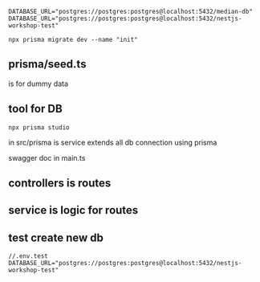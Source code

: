 ```
DATABASE_URL="postgres://postgres:postgres@localhost:5432/median-db"
DATABASE_URL="postgres://postgres:postgres@localhost:5432/nestjs-workshop-test"

npx prisma migrate dev --name "init"
```

## prisma/seed.ts

is for dummy data

## tool for DB

```
npx prisma studio
```

in src/prisma is service extends all db connection using prisma

swagger doc in main.ts

## controllers is routes

## service is logic for routes

## test create new db
```
//.env.test
DATABASE_URL="postgres://postgres:postgres@localhost:5432/nestjs-workshop-test"

```